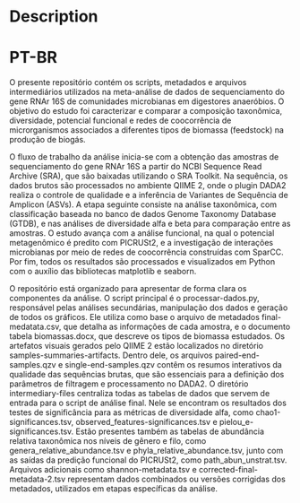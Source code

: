 # Description
# PT-BR
O presente repositório contém os scripts, metadados e arquivos intermediários utilizados na meta-análise de dados de sequenciamento do gene RNAr 16S de comunidades microbianas em digestores anaeróbios. O objetivo do estudo foi caracterizar e comparar a composição taxonômica, diversidade, potencial funcional e redes de coocorrência de microrganismos associados a diferentes tipos de biomassa (feedstock) na produção de biogás.

O fluxo de trabalho da análise inicia-se com a obtenção das amostras de sequenciamento do gene RNAr 16S a partir do NCBI Sequence Read Archive (SRA), que são baixadas utilizando o SRA Toolkit. Na sequência, os dados brutos são processados no ambiente QIIME 2, onde o plugin DADA2 realiza o controle de qualidade e a inferência de Variantes de Sequência de Amplicon (ASVs). A etapa seguinte consiste na análise taxonômica, com classificação baseada no banco de dados Genome Taxonomy Database (GTDB), e nas análises de diversidade alfa e beta para comparação entre as amostras. O estudo avança com a análise funcional, na qual o potencial metagenômico é predito com PICRUSt2, e a investigação de interações microbianas por meio de redes de coocorrência construídas com SparCC. Por fim, todos os resultados são processados e visualizados em Python com o auxílio das bibliotecas matplotlib e seaborn.

O repositório está organizado para apresentar de forma clara os componentes da análise. O script principal é o processar-dados.py, responsável pelas análises secundárias, manipulação dos dados e geração de todos os gráficos. Ele utiliza como base o arquivo de metadados final-medatata.csv, que detalha as informações de cada amostra, e o documento tabela biomassas.docx, que descreve os tipos de biomassa estudados. Os artefatos visuais gerados pelo QIIME 2 estão localizados no diretório samples-summaries-artifacts. Dentro dele, os arquivos paired-end-samples.qzv e single-end-samples.qzv contêm os resumos interativos da qualidade das sequências brutas, que são essenciais para a definição dos parâmetros de filtragem e processamento no DADA2. O diretório intermediary-files centraliza todas as tabelas de dados que servem de entrada para o script de análise final. Nele se encontram os resultados dos testes de significância para as métricas de diversidade alfa, como chao1-significances.tsv, observed_features-significances.tsv e pielou_e-significances.tsv. Estão presentes também as tabelas de abundância relativa taxonômica nos níveis de gênero e filo, como genera_relative_abundance.tsv e phyla_relative_abundance.tsv, junto com as saídas da predição funcional do PICRUSt2, como path_abun_unstrat.tsv. Arquivos adicionais como shannon-metadata.tsv e corrected-final-metadata-2.tsv representam dados combinados ou versões corrigidas dos metadados, utilizados em etapas específicas da análise.



 

